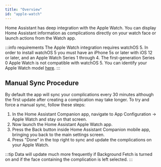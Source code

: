 ```yaml
---
title: "Overview"
id: "apple-watch"
---
```


Home Assistant has deep integration with the Apple Watch. You can display Home Assistant information as complications directly on your watch face or launch actions from the Watch app.

:::info requirements
The Apple Watch integration requires watchOS 5. In order to install watchOS 5 you must have an iPhone 5s or later with iOS 12 or later, and an Apple Watch Series 1 through 4. The first-generation Series 0 Apple Watch is not compatible with watchOS 5. You can identify your Apple Watch model [here](https://support.apple.com/HT204507).
:::

## Manual Sync Procedure
<!-- Added by request, probably remove or rewrite this later -->
By default the app will sync your complications every 30 minutes although the first update after creating a complication may take longer. To try and force a manual sync, follow these steps:

1. In the Home Assistant Companion app, navigate to App Configuration -> Apple Watch and stay on that screen.
2. Now launch the Home Assistant Apple Watch app.
3. Press the Back button inside Home Assistant Companion mobile app, bringing you back to the main settings screen.
4. Press "Done" in the top right to sync and update the complications on your Apple Watch.

:::tip
Data will update much more frequently if Background Fetch is turned on and if the face containing the complication is left selected.
:::
